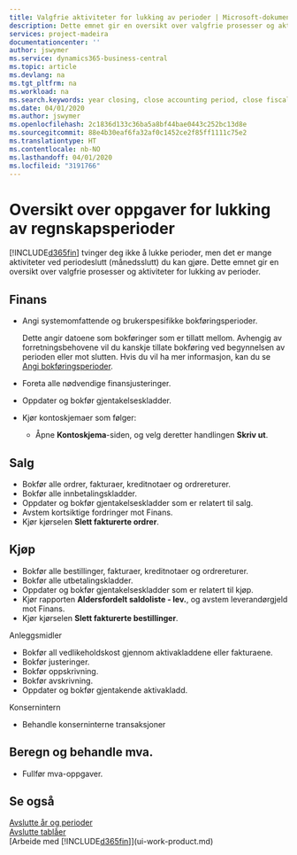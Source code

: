 ```yaml
---
title: Valgfrie aktiviteter for lukking av perioder | Microsoft-dokumentasjon
description: Dette emnet gir en oversikt over valgfrie prosesser og aktiviteter for lukking av regnskapsperioder i Business Central.
services: project-madeira
documentationcenter: ''
author: jswymer
ms.service: dynamics365-business-central
ms.topic: article
ms.devlang: na
ms.tgt_pltfrm: na
ms.workload: na
ms.search.keywords: year closing, close accounting period, close fiscal year, aging, creditor payments, vendor payments
ms.date: 04/01/2020
ms.author: jswymer
ms.openlocfilehash: 2c1836d133c36ba5a8bf44bae0443c252bc13d8e
ms.sourcegitcommit: 88e4b30eaf6fa32af0c1452ce2f85ff1111c75e2
ms.translationtype: HT
ms.contentlocale: nb-NO
ms.lasthandoff: 04/01/2020
ms.locfileid: "3191766"
---
```

# <a name="overview-of-tasks-to-close-accounting-periods"></a>Oversikt over oppgaver for lukking av regnskapsperioder
[!INCLUDE[d365fin](includes/d365fin_md.md)] tvinger deg ikke å lukke perioder, men det er mange aktiviteter ved periodeslutt (månedsslutt) du kan gjøre. Dette emnet gir en oversikt over valgfrie prosesser og aktiviteter for lukking av perioder.  

## <a name="general-ledger"></a>Finans
* Angi systemomfattende og brukerspesifikke bokføringsperioder.  

    Dette angir datoene som bokføringer som er tillatt mellom. Avhengig av forretningsbehovene vil du kanskje tillate bokføring ved begynnelsen av perioden eller mot slutten. Hvis du vil ha mer informasjon, kan du se [Angi bokføringsperioder](finance-how-specify-posting-periods.md).  
* Foreta alle nødvendige finansjusteringer.  
* Oppdater og bokfør gjentakelseskladder.  
  <!--* Process Consolidations-->
* Kjør kontoskjemaer som følger:  
  * Åpne **Kontoskjema**-siden, og velg deretter handlingen **Skriv ut**.  

## <a name="sales-and-receivables"></a>Salg
* Bokfør alle ordrer, fakturaer, kreditnotaer og ordrereturer.  
* Bokfør alle innbetalingskladder.  
* Oppdater og bokfør gjentakelseskladder som er relatert til salg.  
* Avstem kortsiktige fordringer mot Finans.  
* Kjør kjørselen **Slett fakturerte ordrer**.  

## <a name="purchases-and-payables"></a>Kjøp
* Bokfør alle bestillinger, fakturaer, kreditnotaer og ordrereturer.  
* Bokfør alle utbetalingskladder.  
* Oppdater og bokfør gjentakelseskladder som er relatert til kjøp.  
* Kjør rapporten **Aldersfordelt saldoliste - lev.**, og avstem leverandørgjeld mot Finans.  
* Kjør kjørselen **Slett fakturerte bestillinger**.  

Anleggsmidler
* Bokfør all vedlikeholdskost gjennom aktivakladdene eller fakturaene.
* Bokfør justeringer.
* Bokfør oppskrivning.
* Bokfør avskrivning.
* Oppdater og bokfør gjentakende aktivakladd.

Konsernintern
* Behandle konserninterne transaksjoner

## <a name="calculate-and-process-sales-tax"></a>Beregn og behandle mva.
* Fullfør mva-oppgaver.  

## <a name="see-also"></a>Se også
[Avslutte år og perioder](year-close-years-periods.md)  
[Avslutte tablåer](year-close-books.md)  
[Arbeide med [!INCLUDE[d365fin](includes/d365fin_md.md)]](ui-work-product.md)

